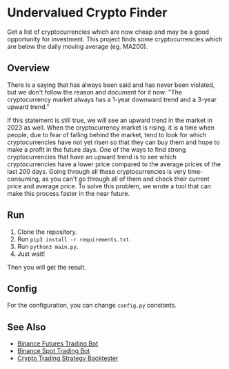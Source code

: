 # Undervalued Crypto Finder
Get a list of cryptocurrencies which are now cheap and may be a good opportunity for investment.
This project finds some cryptocurrencies which are below the daily moving average (eg. MA200).

## Overview

There is a saying that has always been said and has never been violated, but we don't follow the reason and document for it now: "The cryptocurrency market always has a 1-year downward trend and a 3-year upward trend."

If this statement is still true, we will see an upward trend in the market in 2023 as well. When the cryptocurrency market is rising, it is a time when people, due to fear of falling behind the market, tend to look for which cryptocurrencies have not yet risen so that they can buy them and hope to make a profit in the future days. One of the ways to find strong cryptocurrencies that have an upward trend is to see which cryptocurrencies have a lower price compared to the average prices of the last 200 days. Going through all these cryptocurrencies is very time-consuming, as you can't go through all of them and check their current price and average price. To solve this problem, we wrote a tool that can make this process faster in the near future.

## Run

1. Clone the repository.
2. Run `pip3 install -r requirements.txt`.
3. Run `python3 main.py`.
4. Just wait!

Then you will get the result.

## Config

For the configuration, you can change `config.py` constants.

## See Also

- [Binance Futures Trading Bot](https://github.com/erfaniaa/binance-futures-trading-bot)
- [Binance Spot Trading Bot](https://github.com/smzerehpoush/binance-spot-trading-bot)
- [Crypto Trading Strategy Backtester](https://github.com/Erfaniaa/crypto-trading-strategy-backtester)
